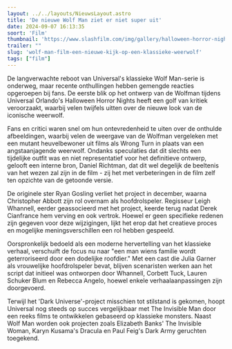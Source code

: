 ```yaml
---
layout: ../../layouts/NieuwsLayout.astro
title: 'De nieuwe Wolf Man ziet er niet super uit'
date: 2024-09-07 16:13:35
soort: 'Film'
thumbnail: 'https://www.slashfilm.com/img/gallery/halloween-horror-nights-has-revealed-universals-new-wolf-man-and-fans-are-not-over-the-moon/will-the-real-wolf-man-please-step-forward-1725546044.webp'
trailer: ""
slug: 'wolf-man-film-een-nieuwe-kijk-op-een-klassieke-weerwolf'
tags: ["film"]
---
```


De langverwachte reboot van Universal's klassieke Wolf Man-serie is onderweg, maar recente onthullingen hebben gemengde reacties opgeroepen bij fans. De eerste blik op het ontwerp van de Wolfman tijdens Universal Orlando's Halloween Horror Nights heeft een golf van kritiek veroorzaakt, waarbij velen twijfels uitten over de nieuwe look van de iconische weerwolf.

Fans en critici waren snel om hun ontevredenheid te uiten over de onthulde afbeeldingen, waarbij velen de weergave van de Wolfman vergeleken met een mutant heuvelbewoner uit films als Wrong Turn in plaats van een angstaanjagende weerwolf. Ondanks speculaties dat dit slechts een tijdelijke outfit was en niet representatief voor het definitieve ontwerp, gelooft een interne bron, Daniel Richtman, dat dit wel degelijk de beeltenis van het wezen zal zijn in de film - zij het met verbeteringen in de film zelf ten opzichte van de getoonde versie.

De originele ster Ryan Gosling verliet het project in december, waarna Christopher Abbott zijn rol overnam als hoofdrolspeler. Regisseur Leigh Whannell, eerder geassocieerd met het project, keerde terug nadat Derek Cianfrance hem verving en ook vertrok. Hoewel er geen specifieke redenen zijn gegeven voor deze wijzigingen, lijkt het erop dat het creatieve proces en mogelijke meningsverschillen een rol hebben gespeeld.

Oorspronkelijk bedoeld als een moderne hervertelling van het klassieke verhaal, verschuift de focus nu naar "een man wiens familie wordt geterroriseerd door een dodelijke roofdier." Met een cast die Julia Garner als vrouwelijke hoofdrolspeler bevat, blijven scenaristen werken aan het script dat initieel was ontworpen door Whannell, Corbett Tuck, Lauren Schuker Blum en Rebecca Angelo, hoewel enkele verhaalaanpassingen zijn doorgevoerd.

Terwijl het 'Dark Universe'-project misschien tot stilstand is gekomen, hoopt Universal nog steeds op succes vergelijkbaar met The Invisible Man door een reeks films te ontwikkelen gebaseerd op klassieke monsters. Naast Wolf Man worden ook projecten zoals Elizabeth Banks' The Invisible Woman, Karyn Kusama's Dracula en Paul Feig's Dark Army geruchten toegekend.
